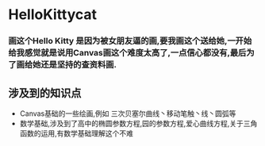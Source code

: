 # HelloKittycat
### 画这个Hello Kitty 是因为被女朋友逼的画,要我画这个送给她,一开始给我感觉就是说用Canvas画这个难度太高了,一点信心都没有,最后为了画给她还是坚持的查资料画.
## 涉及到的知识点
* Canvas基础的一些绘画,例如 三次贝塞尔曲线丶移动笔触丶线丶圆弧等 
* 数学基础,涉及到了高中的椭圆参数方程,园的参数方程,爱心曲线方程,关于三角函数的运用,有数学基础理解这个不难



